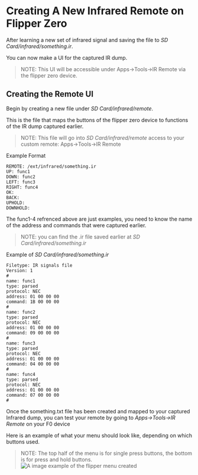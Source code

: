# Creating A New Infrared Remote on Flipper Zero

After learning a new set of infrared signal and saving the file to *SD Card/infrared/something.ir*. 

You can now make a UI for the captured IR dump. 
>NOTE: This UI will be accessible under Apps->Tools->IR Remote via the flipper zero device.

## Creating the Remote UI
Begin by creating a new file under *SD Card/infrared/remote*. 

This is the file that maps the buttons of the flipper zero device to functions of the IR dump captured earlier.
>NOTE: This file will go into *SD Card/infrared/remote* access to your custom remote: Apps->Tools->IR Remote 

Example Format
```
REMOTE: /ext/infrared/something.ir
UP: func1
DOWN: func2
LEFT: func3
RIGHT: func4
OK: 
BACK:  
UPHOLD:   
DOWNHOLD:   
```

The func1-4 refrenced above are just examples, you need to know the name of the address and commands that were captured earlier.
>NOTE: you can find the .ir file saved earlier at *SD Card/infrared/something.ir*

Example of *SD Card/infrared/something.ir*
```
Filetype: IR signals file
Version: 1
# 
name: func1
type: parsed
protocol: NEC
address: 01 00 00 00
command: 1B 00 00 00
# 
name: func2
type: parsed
protocol: NEC
address: 01 00 00 00
command: 09 00 00 00
# 
name: func3
type: parsed
protocol: NEC
address: 01 00 00 00
command: 04 00 00 00
# 
name: func4
type: parsed
protocol: NEC
address: 01 00 00 00
command: 07 00 00 00
# 
```

Once the something.txt file has been created and mapped to your captured Infrared dump, you can test your remote by going to *Apps->Tools->IR Remote* on your F0 device

Here is an example of what your menu should look like, depending on which buttons used.
>NOTE: The top half of the menu is for single press buttons, the bottom is for press and hold buttons.
![A image example of the flipper menu created](https://i.imgur.com/WlXAejr.png)
